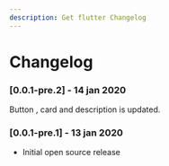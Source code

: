 ```yaml
---
description: Get flutter Changelog
---
```


# Changelog

### \[0.0.1-pre.2\] - 14 jan 2020 <a id="001-pre1---13-jan-2020"></a>

Button , card and description is updated.

### \[0.0.1-pre.1\] - 13 jan 2020 <a id="001-pre1---13-jan-2020"></a>

* Initial open source release 



